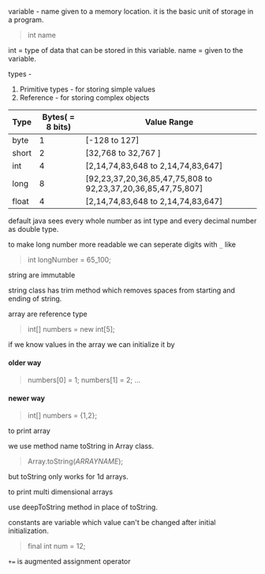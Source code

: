 variable - name given to a memory location. it is the basic unit of storage in a program.

> int name

int  = type of data that can be stored in this variable.
name = given to the variable.


types - 
1. Primitive types - for storing simple values
2. Reference - for storing complex objects

| Type | Bytes( = 8 bits) | Value Range
| --- | ---| --- |
| byte | 1 | [-128 to 127] |
| short | 2 | [32,768 to 32,767 ] |
| int | 4 | [2,14,74,83,648 to 2,14,74,83,647] |
| long | 8 | [92,23,37,20,36,85,47,75,808 to 92,23,37,20,36,85,47,75,807] |
| float | 4 | [2,14,74,83,648 to 2,14,74,83,647] |


default java sees every whole number as int type
 and every decimal number as double type.
 
 to make long number more readable we can seperate digits with `_` like
 > int longNumber = 65_100;

string are immutable

string class has trim method which removes spaces from starting and ending of string.

array are reference type 

> int[] numbers = new int[5];

if we know values in the array we can initialize it by
 #### older way
 > numbers[0] = 1;
 > numbers[1] = 2;
 > ...
 
 #### newer way
 
 > int[] numbers = {1,2};

to print array

we use method name toString in Array class.

> Array.toString(_ARRAYNAME_);

but toString only works for 1d arrays.

to print multi dimensional arrays

use deepToString method in place of toString.

constants are variable which value can't be changed after initial initialization.

> final int num = 12;

`+=` is augmented assignment operator